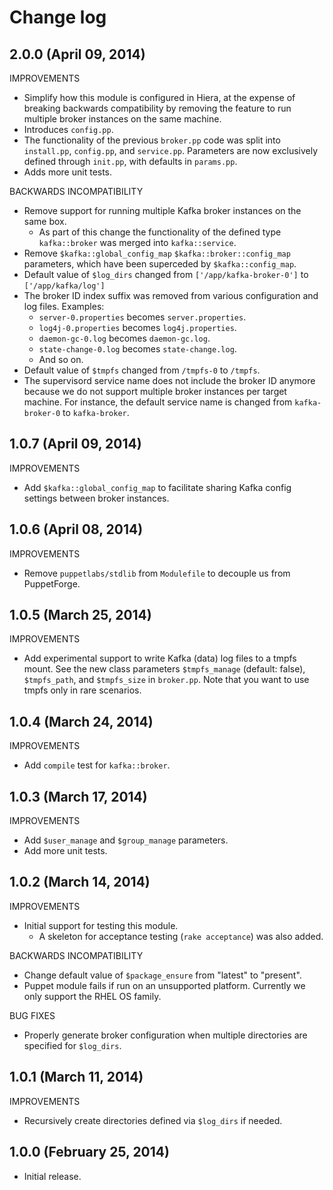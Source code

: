 # Change log

## 2.0.0 (April 09, 2014)

IMPROVEMENTS

* Simplify how this module is configured in Hiera, at the expense of breaking backwards compatibility by removing the
  feature to run multiple broker instances on the same machine.
* Introduces `config.pp`.
* The functionality of the previous `broker.pp` code was split into `install.pp`, `config.pp`, and `service.pp`.
  Parameters are now exclusively defined through `init.pp`, with defaults in `params.pp`.
* Adds more unit tests.

BACKWARDS INCOMPATIBILITY

* Remove support for running multiple Kafka broker instances on the same box.
    * As part of this change the functionality of the defined type `kafka::broker` was merged into `kafka::service`.
* Remove `$kafka::global_config_map` `$kafka::broker::config_map` parameters, which have been superceded by
  `$kafka::config_map`.
* Default value of `$log_dirs` changed from `['/app/kafka-broker-0']` to `['/app/kafka/log']`
* The broker ID index suffix was removed from various configuration and log files.  Examples:
    * `server-0.properties` becomes `server.properties`.
    * `log4j-0.properties` becomes `log4j.properties`.
    * `daemon-gc-0.log` becomes `daemon-gc.log`.
    * `state-change-0.log` becomes `state-change.log`.
    * And so on.
* Default value of `$tmpfs` changed from `/tmpfs-0` to `/tmpfs`.
* The supervisord service name does not include the broker ID anymore because we do not support multiple broker
  instances per target machine.  For instance, the default service name is changed from `kafka-broker-0` to
  `kafka-broker`.


## 1.0.7 (April 09, 2014)

IMPROVEMENTS

* Add `$kafka::global_config_map` to facilitate sharing Kafka config settings between broker instances.


## 1.0.6 (April 08, 2014)

IMPROVEMENTS

* Remove `puppetlabs/stdlib` from `Modulefile` to decouple us from PuppetForge.


## 1.0.5 (March 25, 2014)

IMPROVEMENTS

* Add experimental support to write Kafka (data) log files to a tmpfs mount.  See the new class parameters
  `$tmpfs_manage` (default: false), `$tmpfs_path`, and `$tmpfs_size` in `broker.pp`.  Note that you want to use tmpfs
  only in rare scenarios.


## 1.0.4 (March 24, 2014)

IMPROVEMENTS

* Add `compile` test for `kafka::broker`.


## 1.0.3 (March 17, 2014)

IMPROVEMENTS

* Add `$user_manage` and `$group_manage` parameters.
* Add more unit tests.


## 1.0.2 (March 14, 2014)

IMPROVEMENTS

* Initial support for testing this module.
    * A skeleton for acceptance testing (`rake acceptance`) was also added.

BACKWARDS INCOMPATIBILITY

* Change default value of `$package_ensure` from "latest" to "present".
* Puppet module fails if run on an unsupported platform.  Currently we only support the RHEL OS family.

BUG FIXES

* Properly generate broker configuration when multiple directories are specified for `$log_dirs`.


## 1.0.1 (March 11, 2014)

IMPROVEMENTS

* Recursively create directories defined via `$log_dirs` if needed.


## 1.0.0 (February 25, 2014)

* Initial release.

